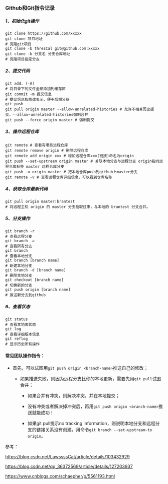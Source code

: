 ### Github和Git指令记录

##### 1、初始化git操作

```shell
git clone https://github.com/xxxxx
git clone 项目地址
# 克隆git项目
git clone -b thresCal git@github.com:xxxxx
git clone -b 分支名 分支仓库地址
# 克隆项目指定分支
```

##### 2、提交代码

```shell
git add. (-A)
# 将目录下的文件全部添加到缓存区
git commit -m 提交信息 
# 提交信息指修改表示，便于后期分辨
git push
git pull origin master --allow-unrelated-histories # 允许不相关历史提交，--allow-unrelated-histories强制合并
git push --force origin master # 强制提交
```

##### 3、操作远程仓库

```shell
git remote # 查看有哪些远程仓库
git remote remove origin # 删除远程仓库
git remote add origin xxx # 增加远程仓库xxx(链接)命名为origin
git push --set-upstream origin master # 关联本地分支与远程分支 origin指向远程仓库标签 master 远程仓库分支
git push -u origin master # 把本地仓库push到github上master分支
git remote -v # 查看远程仓库详细信息，可以看到仓库名称
```

##### 4、获取仓库最新代码

```shell
git pull origin master:brantest
# 将远程主机 origin 的 master 分支拉取过来，与本地的 brantest 分支合并。
```

##### 5、分支操作

```shell
git branch -r
# 查看远程分支
git branch -a
# 查看所有分支
git branch
# 查看本地分支
git branch [branch name]
# 新建本地分支
git branch -d [branch name]
# 删除本地分支
git checkout [branch name]
# 切换新的分支
git push origin [branch name]
# 推送新分支到github
```

##### 6、查看状态

```shell
git status
# 查看本地库状态
git log
# 查看详细版本信息
git reflog
# 显示历史所有操作
```



#### 常见团队操作指令：

- 首先，可以试图用`git push origin <branch-name>`推送自己的修改；

    - 如果推送失败，则因为远程分支比你的本地更新，需要先用`git pull`试图合并；

        - 如果合并有冲突，则解决冲突，并在本地提交；

        - 没有冲突或者解决掉冲突后，再用`git push origin <branch-name>`推送就能成功！
        
        - 如果git pull提示no tracking information，则说明本地分支和远程分支的链接关系没有创建，用命令`git branch --set-upstream-to origin`。

参考：

https://blog.csdn.net/LawssssCat/article/details/103432929

https://blog.csdn.net/qq_36372569/article/details/127203937

https://www.cnblogs.com/schaepher/p/5561193.html

